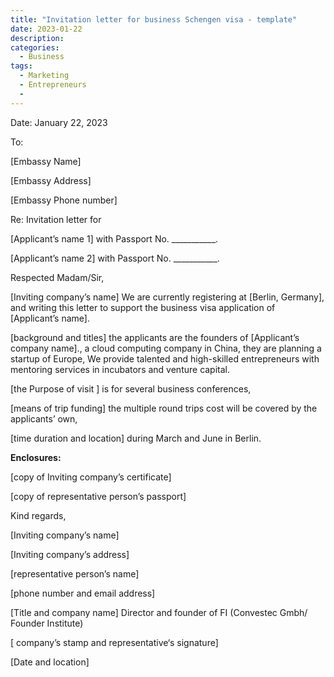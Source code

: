 ```yaml
---
title: "Invitation letter for business Schengen visa - template"
date: 2023-01-22
description:
categories:
  - Business
tags:
  - Marketing
  - Entrepreneurs
  -
---
```



Date: January 22, 2023

To: 

[Embassy Name]

[Embassy Address]

[Embassy Phone number]

Re: Invitation letter for 

[Applicant’s name 1] with Passport No. ___________.

[Applicant’s name 2] with Passport No. ___________.

Respected Madam/Sir,

[Inviting company’s name] We are currently registering at [Berlin, Germany], and writing this letter to support the business visa application of [Applicant’s name].

[background and titles] the applicants are the founders of  [Applicant’s company name]., a cloud computing company in China, they are planning a startup of Europe, We provide talented and high-skilled entrepreneurs with mentoring services in incubators and venture capital.

[the Purpose of visit ] is for several business conferences,

[means of trip funding] the multiple round trips cost will be covered by the applicants’ own,

[time duration and location] during March and June in Berlin.

**Enclosures:**

[copy of Inviting company’s certificate]

[copy of representative person’s passport]

Kind regards,

[Inviting company’s name]

[Inviting company’s address]

[representative person’s name]

[phone number and email address]

[Title and company name] Director and founder of FI (Convestec Gmbh/ Founder Institute) 

[ company’s stamp and representative‘s signature]

[Date and location]
